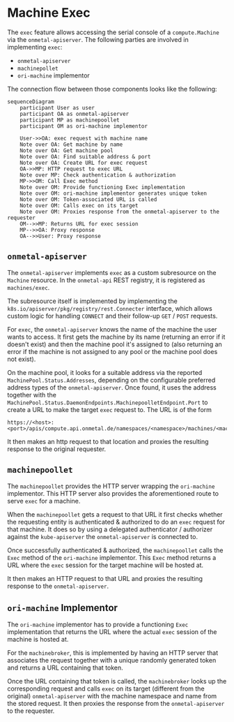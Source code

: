# Machine Exec

The `exec` feature allows accessing the serial console of a
`compute.Machine` via the `onmetal-apiserver`.
The following parties are involved in implementing `exec`:

* `onmetal-apiserver`
* `machinepollet`
* `ori-machine` implementor

The connection flow between those components looks like the following:

```mermaid
sequenceDiagram
    participant User as user
    participant OA as onmetal-apiserver
    participant MP as machinepoollet
    participant OM as ori-machine implementor

    User->>OA: exec request with machine name
    Note over OA: Get machine by name
    Note over OA: Get machine pool
    Note over OA: Find suitable address & port
    Note over OA: Create URL for exec request
    OA->>MP: HTTP request to exec URL
    Note over MP: Check authentication & authorization
    MP->>OM: Call Exec method
    Note over OM: Provide functioning Exec implementation
    Note over OM: ori-machine implementor generates unique token
    Note over OM: Token-associated URL is called
    Note over OM: Calls exec on its target
    Note over OM: Proxies response from the onmetal-apiserver to the requester
    OM-->>MP: Returns URL for exec session
    MP-->>OA: Proxy response
    OA-->>User: Proxy response
```

## `onmetal-apiserver`

The `onmetal-apiserver` implements `exec` as a custom subresource
on the `Machine` resource. In the `onmetal-api` REST registry,
it is registered as `machines/exec`.

The subresource itself is implemented by implementing the
`k8s.io/apiserver/pkg/registry/rest.Connecter` interface, which
allows custom logic for handling `CONNECT` and their follow-up
`GET` / `POST` requests.

For `exec`, the `onmetal-apiserver` knows the name of the machine
the user wants to access. It first gets the machine by its name
(returning an error if it doesn't exist) and then the machine pool
it's assigned to (also returning an error if the machine is
not assigned to any pool or the machine pool does not exist).

On the machine pool, it looks for a suitable address via the reported
`MachinePool.Status.Addresses`, depending on the configurable preferred
address types of the `onmetal-apiserver`. Once found, it uses the
address together with the
`MachinePool.Status.DaemonEndpoints.MachinepoolletEndpoint.Port` to
create a URL to make the target `exec` request to. The URL is of the
form

```
https://<host>:<port>/apis/compute.api.onmetal.de/namespaces/<namespace>/machines/<machine/exec
```

It then makes an http request to that location and proxies the
resulting response to the original requester.

## `machinepoollet`

The `machinepoollet` provides the HTTP server wrapping the
`ori-machine` implementor. This HTTP server also provides the
aforementioned route to serve `exec` for a machine.

When the `machinepoollet` gets a request to that URL it first
checks whether the requesting entity is authenticated & authorized
to do an `exec` request for that machine. It does so by using a
delegated authenticator / authorizer against the `kube-apiserver`
the `onmetal-apiserver` is connected to.

Once successfully authenticated & authorized, the `machinepoollet`
calls the `Exec` method of the `ori-machine` implementor. This
`Exec` method returns a URL where the `exec` session for the target
machine will be hosted at.

It then makes an HTTP request to that URL and proxies the resulting
response to the `onmetal-apiserver`.

## `ori-machine` Implementor

The `ori-machine` implementor has to provide a functioning `Exec`
implementation that returns the URL where the actual `exec` session
of the machine is hosted at.

For the `machinebroker`, this is implemented by having an HTTP
server that associates the request together with a unique randomly
generated token and returns a URL containing that token.

Once the URL containing that token is called, the `machinebroker`
looks up the corresponding request and calls `exec` on its target
(different from the original) `onmetal-apiserver` with the machine
namespace and name from the stored request. It then proxies the
response from the `onmetal-apiserver` to the requester.

